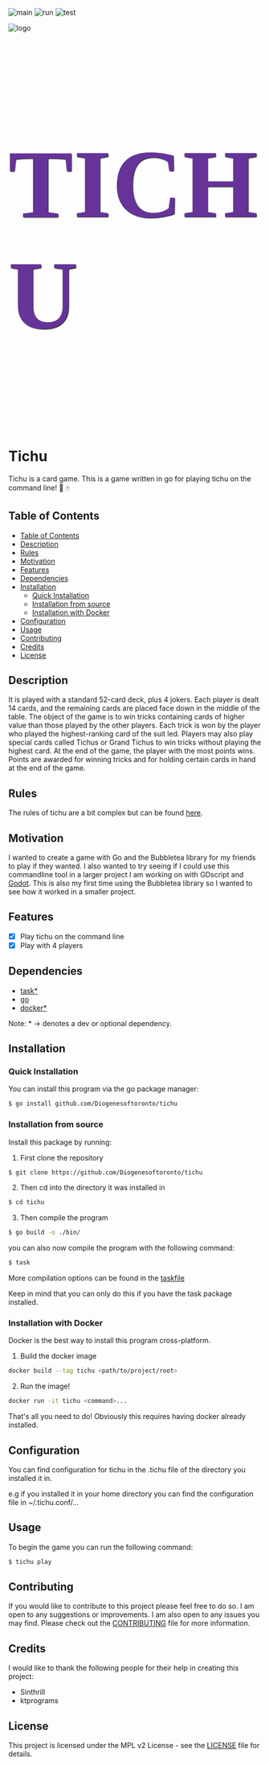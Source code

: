 ![main](https://github.com/Diogenesoftoronto/tichu/actions/workflows/main.yml/badge.svg)
![run](https://github.com/Diogenesoftoronto/tichu/actions/workflows/run.yml/badge.svg)
![test](https://github.com/Diogenesoftoronto/tichu/actions/workflows/test.yml/badge.svg)



![logo](img/logo.jpeg) <p style="font-size: 12rem; font-weight: bold; color: #663399; font-family: 'Press Start 2P', cursive; text-transform: uppercase; letter-spacing: 2px; text-shadow: 1px 1px 2px black;">TICHU</p>
# Tichu

Tichu is a card game. This is a game written in go for playing tichu on the command line! 🎇 🀄

## Table of Contents

- [Table of Contents](#table-of-contents)
- [Description](#description)
- [Rules](#rules)
- [Motivation](#motivation)
- [Features](#features)
- [Dependencies](#dependencies)
- [Installation](#installation)
    - [Quick Installation](#quick-installation)
    - [Installation from source](#installation-from-source)
    - [Installation with Docker](#installation-with-docker)
- [Configuration](#configuration)
- [Usage](#usage)
- [Contributing](#contributing)
- [Credits](#credits)
- [License](#license)

## Description

It is played with a standard 52-card deck, plus 4 jokers.
Each player is dealt 14 cards, and the remaining cards are placed face down in the middle of the table.
The object of the game is to win tricks containing cards of higher value than those played by the other players.
Each trick is won by the player who played the highest-ranking card of the suit led.
Players may also play special cards called Tichus or Grand Tichus to win tricks without playing the highest card.
At the end of the game, the player with the most points wins.
Points are awarded for winning tricks and for holding certain cards in hand at the end of the game.

## Rules

The rules of tichu are a bit complex but can be found [here](TICHU_RULES.md).

## Motivation

I wanted to create a game with Go and the Bubbletea library for my friends to play if they wanted.
I also wanted to try seeing if I could use this commandline tool in a larger project I am working on with GDscript and [Godot](https://www.godotengine.org).
This is also my first time using the Bubbletea library so I wanted to see how it worked in a smaller project.

## Features

- [x] Play tichu on the command line
- [x] Play with 4 players

## Dependencies

- [task*](https://taskfile.dev/#/installation)
- [go](https://golang.org/doc/install)
- [docker*](https://www.docker.com)

Note: * -> denotes a dev or optional dependency.
## Installation

### Quick Installation
You can install this program via the go package manager:

```bash
$ go install github.com/Diogenesoftoronto/tichu
```

### Installation from source

Install this package by running: 
1. First clone the repository
```bash
$ git clone https://github.com/Diogenesoftoronto/tichu
```
2. Then cd into the directory it was installed in

```bash
$ cd tichu
```
3. Then compile the program
```bash
$ go build -o ./bin/
```
you can also now compile the program with the following command:
```bash
$ task
```
More compilation options can be found in the [taskfile](Taskfile.yml)

Keep in mind that you can only do this if you have the task package installed.

### Installation with Docker

Docker is the best way to install this program cross-platform.

1. Build the docker image

``` bash
docker build --tag tichu <path/to/project/root>
```

2. Run the image!

``` bash
docker run -it tichu <command>...
```
That's all you need to do! Obviously this requires having docker already installed.
## Configuration

You can find configuration for tichu in the .tichu file of the directory you installed it in.

e.g if you installed it in your home directory you can find the configuration file in ~/.tichu.conf/...

## Usage

To begin the game you can run the following command:

```bash
$ tichu play
```

## Contributing

If you would like to contribute to this project please feel free to do so. I am open to any suggestions or improvements. I am also open to any issues you may find. Please check out the [CONTRIBUTING](CONTRIBUTING.md) file for more information.

## Credits

I would like to thank the following people for their help in creating this project:
- Sinthrill
- ktprograms

## License

This project is licensed under the MPL v2 License - see the [LICENSE](LICENSE) file for details.

